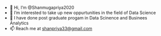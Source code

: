 - 👋 Hi, I’m @Shanmugapriya2020
- 👀 I’m interested to take up new oppurtunities in the field of Data Science
- 🌱 I have done post graduate progam in Data Scinence and Businees Analytics
- 📫 Reach me at shanpriya33@gmail.com

<!---
Shanmugapriya2020/Shanmugapriya2020 is a ✨ special ✨ repository because its `README.md` (this file) appears on your GitHub profile.
You can click the Preview link to take a look at your changes.
--->
